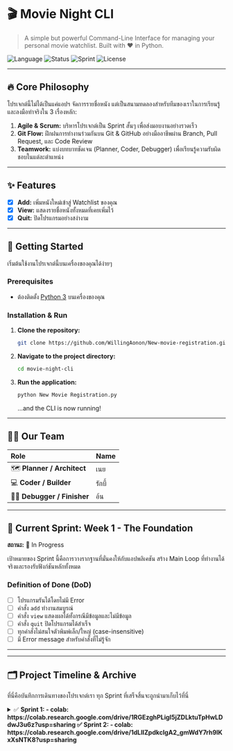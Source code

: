 # 🎬 Movie Night CLI

> A simple but powerful Command-Line Interface for managing your personal movie watchlist. Built with ❤️ in Python.

![Language](https://img.shields.io/badge/Language-Python-3776AB?style=for-the-badge&logo=python)
![Status](https://img.shields.io/badge/Status-In%20Progress-brightgreen?style=for-the-badge)
![Sprint](https://img.shields.io/badge/Sprint-1%20--%20The%20Foundation-blue?style=for-the-badge)
![License](https://img.shields.io/badge/License-MIT-purple?style=for-the-badge)

---

## 🔥 Core Philosophy

โปรเจกต์นี้ไม่ได้เป็นแค่แอปฯ จัดการรายชื่อหนัง แต่เป็นสนามทดลองสำหรับทีมของเราในการเรียนรู้และลงมือทำจริงใน 3 เรื่องหลัก:
1.  **Agile & Scrum:** บริหารโปรเจกต์เป็น Sprint สั้นๆ เพื่อส่งมอบงานอย่างรวดเร็ว
2.  **Git Flow:** ฝึกฝนการทำงานร่วมกันบน Git & GitHub อย่างมืออาชีพผ่าน Branch, Pull Request, และ Code Review
3.  **Teamwork:** แบ่งบทบาทชัดเจน (Planner, Coder, Debugger) เพื่อเรียนรู้ความรับผิดชอบในแต่ละตำแหน่ง

---

## ✨ Features

- [x] **Add:** เพิ่มหนังใหม่เข้าสู่ Watchlist ของคุณ
- [x] **View:** แสดงรายชื่อหนังทั้งหมดที่เคยเพิ่มไว้
- [x] **Quit:** ปิดโปรแกรมอย่างสง่างาม

---

## 🚀 Getting Started

เริ่มต้นใช้งานโปรเจกต์นี้บนเครื่องของคุณได้ง่ายๆ

### **Prerequisites**
-   ต้องติดตั้ง [Python 3](https://www.python.org/downloads/) บนเครื่องของคุณ

### **Installation & Run**

1.  **Clone the repository:**
    ```bash
    git clone https://github.com/WillingAonon/New-movie-registration.git
    ```
2.  **Navigate to the project directory:**
    ```bash
    cd movie-night-cli 
    ```
3.  **Run the application:**
    ```bash
    python New Movie Registration.py
    ```
    ...and the CLI is now running!

---

## 🧑‍💻 Our Team

| Role | Name |
| :--- | :--- |
| 🗺️ **Planner / Architect** | เนย |
| 💻 **Coder / Builder** | รักบี้ |
| 🕵️‍♀️ **Debugger / Finisher**| อ้น |

---

## 🎯 Current Sprint: Week 1 - The Foundation

**สถานะ:** 🚧 In Progress

เป้าหมายของ Sprint นี้คือการวางรากฐานที่มั่นคงให้กับแอปพลิเคชัน สร้าง Main Loop ที่ทำงานได้จริงและรองรับฟังก์ชันหลักทั้งหมด

### Definition of Done (DoD)
- [ ] โปรแกรมรันได้โดยไม่มี Error
- [ ] คำสั่ง `add` ทำงานสมบูรณ์
- [ ] คำสั่ง `view` แสดงผลได้ทั้งกรณีมีข้อมูลและไม่มีข้อมูล
- [ ] คำสั่ง `quit` ปิดโปรแกรมได้สำเร็จ
- [ ] ทุกคำสั่งไม่สนใจตัวพิมพ์เล็ก/ใหญ่ (case-insensitive)
- [ ] มี Error message สำหรับคำสั่งที่ไม่รู้จัก

---

---

## 🗂️ Project Timeline & Archive

ที่นี่คือบันทึกการเดินทางของโปรเจกต์เรา ทุก Sprint ที่เสร็จสิ้นจะถูกนำมาเก็บไว้ที่นี่

<details>
  <summary>
    ✅ <strong>Sprint 1:  - colab: https://colab.research.google.com/drive/1RGEzghPLigI5jZDLktuTpHwLDdwJ3u6z?usp=sharing
    ✅ <strong>Sprint 2:  - colab: https://colab.research.google.com/drive/1dLIIZpdkclgA2_gmWdY7rh9lKxXsNTK8?usp=sharing
  </summary>

  <br>
    -   colab: https://colab.research.google.com/drive/1RGEzghPLigI5jZDLktuTpHwLDdwJ3u6z?usp=sharing


